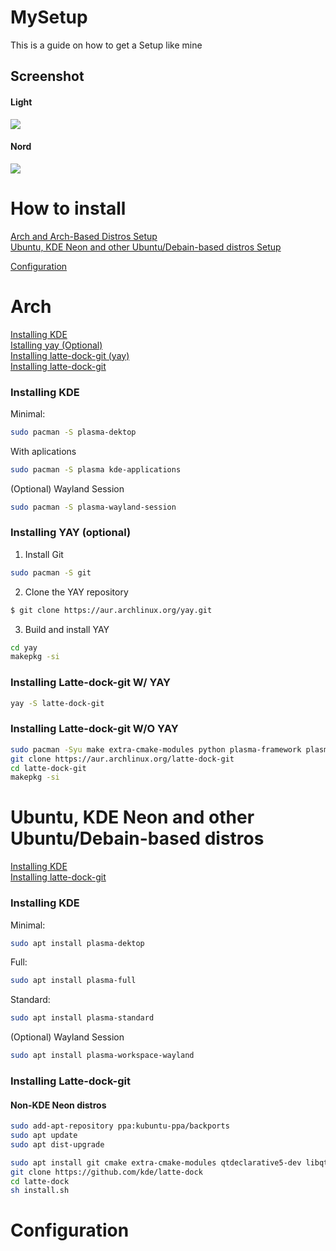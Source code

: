 # MySetup

This is a guide on how to get a Setup like mine

## Screenshot

#### Light
![](https://github.com/LucyUwI/MySetup/blob/main/66em8kur2rl71.png?raw=true)

#### Nord
![](https://github.com/LucyUwI/MySetup/blob/main/as.png?raw=true)
# How to install
[Arch and Arch-Based Distros Setup](#arch) \
[Ubuntu, KDE Neon and other Ubuntu/Debain-based distros Setup](#deb)


[Configuration](#config)

# <a name="arch"></a> Arch

[Installing KDE](#kde-arch) \
[Istalling yay (Optional)](#yay) \
[Installing latte-dock-git (yay)](#ld-yay) \
[Installing latte-dock-git](#ld-arch)

### <a name="kde-arch"></a> Installing KDE

Minimal:
```bash
sudo pacman -S plasma-dektop
```
With aplications
```bash
sudo pacman -S plasma kde-applications 
```
(Optional) Wayland Session 
```bash
sudo pacman -S plasma-wayland-session
```


### <a name="yay"></a> Installing YAY (optional)

1. Install Git
```bash
sudo pacman -S git
```

2. Clone the YAY repository
```bash
$ git clone https://aur.archlinux.org/yay.git
```

3. Build and install YAY
```bash
cd yay
makepkg -si
```

### <a name="ld-yay"></a> Installing Latte-dock-git W/ YAY
```bash
yay -S latte-dock-git
```

### <a name="ld-arch"></a> Installing Latte-dock-git W/O YAY
```bash
sudo pacman -Syu make extra-cmake-modules python plasma-framework plasma-desktop
git clone https://aur.archlinux.org/latte-dock-git
cd latte-dock-git
makepkg -si
```

# <a name="deb"></a> Ubuntu, KDE Neon and other Ubuntu/Debain-based distros

[Installing KDE](#kde-deb) \
[Installing latte-dock-git](#ld-deb) 


### <a name="kde-deb"></a> Installing KDE

Minimal:
```bash
sudo apt install plasma-dektop
```
Full:
```bash
sudo apt install plasma-full
```
Standard:
```bash
sudo apt install plasma-standard
```

(Optional) Wayland Session 
```bash
sudo apt install plasma-workspace-wayland
```

### <a name="ld-deb"></a> Installing Latte-dock-git

#### Non-KDE Neon distros
```bash 
sudo add-apt-repository ppa:kubuntu-ppa/backports
sudo apt update
sudo apt dist-upgrade
```

```bash
sudo apt install git cmake extra-cmake-modules qtdeclarative5-dev libqt5x11extras5-dev libkf5iconthemes-dev libkf5plasma-dev libkf5windowsystem-dev libkf5declarative-dev libkf5xmlgui-dev libkf5activities-dev build-essential libxcb-util-dev libkf5wayland-dev git gettext libkf5archive-dev libkf5notifications-dev libxcb-util0-dev libsm-dev libkf5crash-dev libkf5newstuff-dev libxcb-shape0-dev libxcb-randr0-dev libx11-dev libx11-xcb-dev kirigami2-dev
git clone https://github.com/kde/latte-dock
cd latte-dock
sh install.sh
```

# <a name="config"></a> Configuration


